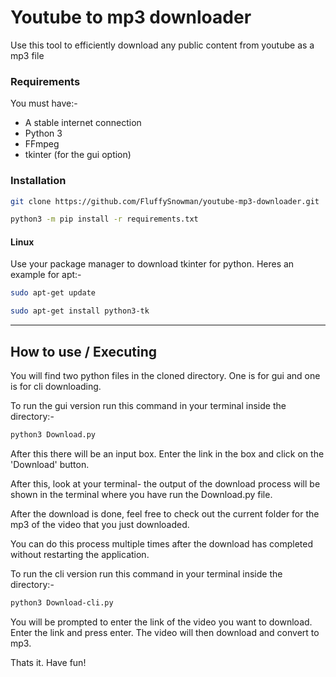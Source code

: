 # Youtube to mp3 downloader

Use this tool to efficiently download any public content from youtube as a mp3 file

### Requirements

You must have:-

- A stable internet connection
- Python 3
- FFmpeg
- tkinter (for the gui option)

### Installation

```bash
git clone https://github.com/FluffySnowman/youtube-mp3-downloader.git

python3 -m pip install -r requirements.txt
```

#### Linux

Use your package manager to download tkinter for python. Heres an example for apt:-

```bash
sudo apt-get update

sudo apt-get install python3-tk
```
<hr>

## How to use / Executing

You will find two python files in the cloned directory. One is for gui and one is for cli downloading.

To run the gui version run this command in your terminal inside the directory:-

```bash
python3 Download.py
```

After this there will be an input box. Enter the link in the box and click on the 'Download' button.

After this, look at your terminal- the output of the download process will be shown in the terminal where you have run the Download.py file.

After the download is done, feel free to check out the current folder for the mp3 of the video that you just downloaded.

You can do this process multiple times after the download has completed without restarting the application.


To run the cli version run this command in your terminal inside the directory:-

```bash
python3 Download-cli.py
```

You will be prompted to enter the link of the video you want to download. Enter the link and press enter.
The video will then download and convert to mp3. 

Thats it. Have fun!

